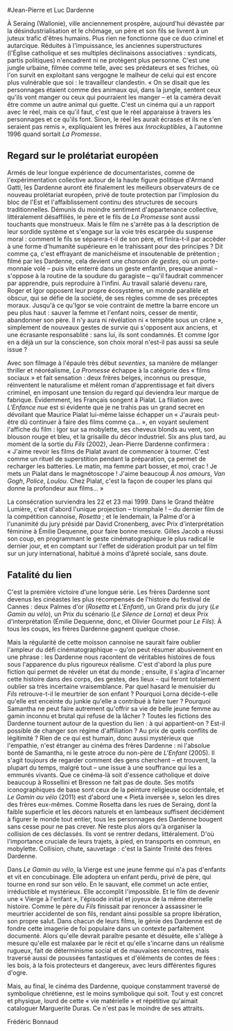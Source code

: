 
#Jean-Pierre et Luc Dardenne

À Seraing (Wallonie), ville anciennement prospère, aujourd'hui dévastée par la désindustrialisation et le chômage, un père et son fils se livrent à un juteux trafic d'êtres humains. Plus rien ne fonctionne que ce duo criminel et autarcique. Réduites à l'impuissance, les anciennes superstructures (l'Église catholique et ses multiples déclinaisons associatives&nbsp;:  syndicats, partis politiques) n'encadrent ni ne protègent plus personne. C'est une jungle urbaine, filmée comme telle, avec ses prédateurs et ses friches, où l'on survit en exploitant sans vergogne le malheur de celui qui est encore plus vulnérable que soi&nbsp;: le travailleur clandestin. «&nbsp;On se disait que les personnages étaient comme des animaux qui, dans la jungle, sentent ceux qu'ils vont manger ou ceux qui pourraient les manger –&nbsp;et la caméra devait être comme un autre animal qui guette. C'est un cinéma qui a un rapport avec le réel, mais ce qu'il faut, c'est que le réel apparaisse à travers les personnages et ce qu'ils font. Sinon, le réel les aurait écrasés et ils ne s'en seraient pas remis&nbsp;», expliquaient les frères aux *Inrockuptibles*, à l'automne 1996 quand sortait *La Promesse*.

## Regard sur le prolétariat européen

Armés de leur longue expérience de documentaristes, comme de l'expérimentation collective autour de la haute figure politique d'Armand Gatti, les Dardenne auront été finalement les meilleurs observateurs de ce nouveau prolétariat européen, privé de toute protection par l'implosion du bloc de l'Est et l'affaiblissement continu des structures de secours traditionnelles. Démunis du moindre sentiment d'appartenance collective, littéralement désaffiliés, le père et le fils de *La Promesse* sont aussi touchants que monstrueux. Mais le film ne s'arrête pas à la description de leur sordide système et s'engage sur la voie très escarpée du suspense moral&nbsp;: comment le fils se séparera-t-il de son père, et finira-t-il par accèder à une forme d'humanité supérieure en le trahissant pour des principes&nbsp;? Dit comme ça, c'est effrayant de manichéisme et insoutenable de prétention&nbsp;; filmé par les Dardenne, cela devient une *chanson de gestes*, où un porte-monnaie volé –&nbsp;puis vite enterré dans un geste enfantin, presque animal&nbsp;– s'oppose à la routine de la soudure du garagiste –&nbsp;qu'il faudrait commencer par apprendre, puis reproduire à l'infini. Au travail salarié devenu rare, Roger et Igor opposent leur propre écosystème, un monde parallèle et obscur, qui se défie de la société, de ses règles comme de ses préceptes moraux. Jusqu'à ce qu'Igor se voie contraint de mettre la barre encore un peu plus haut&nbsp;: sauver la femme et l'enfant noirs, cesser de mentir, abandonner son père. Il n'y aura ni révélation ni «&nbsp;tempête sous un crâne&nbsp;», simplement de nouveaux gestes de survie qui s'opposent aux anciens, et une écrasante responsablité&nbsp;: sans lui, ils sont condamnés. Et comme Igor en a déjà un sur la conscience, son choix moral n'est-il pas aussi sa seule issue&nbsp;?

Avec son filmage à l'épaule très début *seventies*, sa manière de mélanger thriller et néoréalisme, *La Promesse* échappe à la catégorie des «&nbsp;films sociaux&nbsp;» et fait sensation&nbsp;: deux frères belges, inconnus ou presque, réinventent le naturalisme et mêlent roman d'apprentissage et fait divers criminel, en imposant une tension du regard qui deviendra leur marque de fabrique. Évidemment, les Français songent à Pialat. La filiation avec *L'Enfance nue* est si évidente que je ne trahis pas un grand secret en dévoilant que Maurice Pialat lui-même laisse échapper un «&nbsp;J'aurais peut-être dû continuer à faire des films comme ça...&nbsp;», en voyant seulement l'affiche du film&nbsp;: Igor sur sa mobylette, ses cheveux blonds au vent, son blouson rouge et bleu, et la grisaille du décor industriel. Six ans plus tard, au moment de la sortie du *Fils* (2002), Jean-Pierre Dardenne confirmera&nbsp;: «&nbsp;J'aime revoir les films de Pialat avant de commencer à tourner. C'est comme un rituel de superstition pendant la préparation, ça permet de recharger les batteries. Le matin, ma femme part bosser, et moi, crac&nbsp;! Je mets un Pialat dans le magnétoscope&nbsp;! J'aime beaucoup *À nos amours*, *Van Gogh*, *Police*, *Loulou*. Chez Pialat, c'est la façon de couper les plans qui donne la profondeur aux films...&nbsp;»

La consécration surviendra les 22 et 23 mai 1999. Dans le Grand théâtre Lumière, c'est d'abord l'unique projection – triomphale&nbsp;! – du dernier film de la compétition cannoise, *Rosetta*&nbsp;; et le lendemain, la Palme d'or à l'unanimité du jury présidé par David Cronenberg, avec Prix d'interprétation féminine à Émilie Dequenne, pour faire bonne mesure. Gilles Jacob a réussi son coup, en programmant le geste cinématographique le plus radical le dernier jour, et en comptant sur l'effet de sidération produit par un tel film sur un jury international, habitué à moins d'âpreté sociale, sans doute.

## Fatalité du lien

C'est la première victoire d'une longue série. Les frères Dardenne sont devenus les cinéastes les plus récompensés de l'histoire du festival de Cannes&nbsp;: deux Palmes d'or (*Rosetta* et *L'Enfant*), un Grand prix du jury (*Le Gamin au vélo*), un Prix du scénario (*Le Silence de Lorna*) et deux Prix d'interprétation (Émilie Dequenne, donc, et Olivier Gourmet pour *Le Fils*). À tous les coups, les frères Dardenne gagnent quelque chose.

Mais la régularité de cette moisson cannoise ne saurait faire oublier l'ampleur du défi cinématographique –&nbsp;qu'on peut résumer abusivement en une phrase&nbsp;: les Dardenne nous racontent de véritables histoires de fous sous l'apparence du plus rigoureux réalisme. C'est d'abord la plus pure fiction qui permet de révéler un état du monde&nbsp;; ensuite, il s'agira d'incarner cette histoire dans des corps, des gestes, des lieux –&nbsp;qui feront totalement oublier sa très incertaine vraisemblance. Par quel hasard le menuisier du *Fils* retrouve-t-il le meurtrier de son enfant&nbsp;? Pourquoi Lorna décide-t-elle qu'elle est enceinte du junkie qu'elle a contribué à faire tuer&nbsp;? Pourquoi Samantha ne peut faire autrement qu'offrir sa vie de belle jeune femme au gamin inconnu et brutal qui refuse de la lâcher&nbsp;? Toutes les fictions des Dardenne tournent autour de la question du lien&nbsp;: à qui appartient-on&nbsp;? Est-il possible de changer son régime d'affiliation&nbsp;? Au prix de quels conflits de légitimité&nbsp;? Rien de ce qui est humain, donc aussi mystérieux que l'empathie, n'est étranger au cinéma des frères Dardenne&nbsp;: ni l'absolue bonté de Samantha, ni le geste atroce du non-père de *L'Enfant* (2005). Il s'agit toujours de regarder comment des gens cherchent –&nbsp;et trouvent, la plupart du temps, malgré tout&nbsp;– une issue à une souffrance qui les a emmurés vivants. Que ce cinéma-là soit d'essence catholique et doive beaucoup à Rossellini et Bresson ne fait pas de doute. Ses motifs iconographiques de base sont ceux de la peinture religieuse occidentale, et *Le Gamin au vélo* (2011) est d'abord une «&nbsp;Pietà inversée&nbsp;», selon les dires des frères eux-mêmes. Comme Rosetta dans les rues de Seraing, dont la faible superficie et les décors naturels et en lambeaux suffisent décidément à figurer le monde tout entier, tous les personnages des Dardenne bougent sans cesse pour ne pas crever. Ne reste plus alors qu'à organiser la collision de ces déclassés. Ils vont se rentrer dedans, littéralement. D'où l'importance cruciale de leurs trajets, à pied, en transports en commun, en mobylette. Collision, chute, sauvetage&nbsp;: c'est la Sainte Trinité des frères Dardenne.

Dans *Le Gamin au vélo*, la Vierge est une jeune femme qui n'a pas d'enfants et vit en concubinage. Elle adoptera un enfant perdu, privé de père, qui tourne en rond sur son vélo. En le sauvant, elle commet un acte entier, irréductible et mystérieux. Elle accomplit l'impossible. Et le film de devenir une «&nbsp;Vierge à l'enfant&nbsp;», l'épisode initial et joyeux de la même éternelle histoire. Comme le père du *Fils* finissait par renoncer à assassiner le meurtrier accidentel de son fils, rendant ainsi possible sa propre libération, son propre salut. Dans chacun de leurs films, le génie des Dardenne est de fondre cette imagerie de foi populaire dans un contexte parfaitement documenté. Alors qu'elle devrait paraître pesante et désuète, elle s'allège à mesure qu'elle est malaxée par le récit et qu'elle s'incarne dans un réalisme rugueux, fait de déterminisme social et de mauvaises rencontres, mais traversé aussi de poussées fantastiques et d'éléments de contes de fées&nbsp;: les bois, à la fois protecteurs et dangereux, avec leurs différentes figures d'ogre.

Mais, au final, le cinéma des Dardenne, quoique constamment traversé de symbolique chrétienne, est le moins symbolique qui soit. Tout y est concret et physique, lourd de cette «&nbsp;vie matérielle&nbsp;» et répétitive qu'aimait cataloguer Marguerite Duras. Ce n'est pas le moindre de ses attraits.

Frédéric Bonnaud
